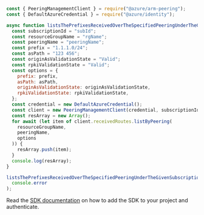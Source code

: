 ```javascript
const { PeeringManagementClient } = require("@azure/arm-peering");
const { DefaultAzureCredential } = require("@azure/identity");

async function listsThePrefixesReceivedOverTheSpecifiedPeeringUnderTheGivenSubscriptionAndResourceGroup() {
  const subscriptionId = "subId";
  const resourceGroupName = "rgName";
  const peeringName = "peeringName";
  const prefix = "1.1.1.0/24";
  const asPath = "123 456";
  const originAsValidationState = "Valid";
  const rpkiValidationState = "Valid";
  const options = {
    prefix: prefix,
    asPath: asPath,
    originAsValidationState: originAsValidationState,
    rpkiValidationState: rpkiValidationState,
  };
  const credential = new DefaultAzureCredential();
  const client = new PeeringManagementClient(credential, subscriptionId);
  const resArray = new Array();
  for await (let item of client.receivedRoutes.listByPeering(
    resourceGroupName,
    peeringName,
    options
  )) {
    resArray.push(item);
  }
  console.log(resArray);
}

listsThePrefixesReceivedOverTheSpecifiedPeeringUnderTheGivenSubscriptionAndResourceGroup().catch(
  console.error
);
```

Read the [SDK documentation](https://github.com/Azure/azure-sdk-for-js/blob/%40azure%2Farm-peering_2.0.1/sdk/peering/arm-peering/README.md) on how to add the SDK to your project and authenticate.
